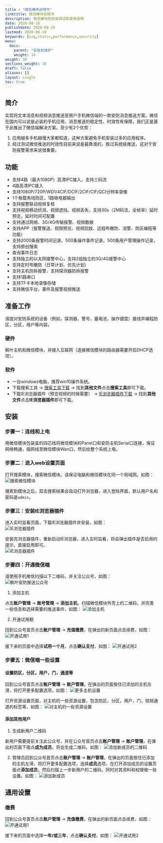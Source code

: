 ```yaml
---
title : "微信模块说明书"
linktitle: 微信模块说明书
description: 微信模块的安装调试和使用说明
date: 2020-08-10
publishdate: 2020-08-10
lastmod: 2020-08-10
keywords: [ssg,static,performance,security]
menu:
  docs:
    parent: "安装和维护"
    weight: 14
weight: 30
sections_weight: 30
draft: false
aliases: []
layout: single
toc: true
---
```


## 简介

实现将文本消息和视频消息推送至用户手机微信端的一款安防消息推送方案。微信在国内可以说是必装的手机应用，消息推送的稳定性、时效性有保障，我们正是基于此推出了微信端解决方案。至少有2个优势：

1. 应用越多手机越慢大家都知道，这种方案避免手机安装过多的应用程序。
2. 经过测试微信推送的时效性目前来说是最靠谱的，胜过系统级推送，这对于安防报警需求来说很重要。

## 功能

- 支持4路（最大1080P）高清IPC接入，支持三码流
- 4路高清IPC接入
- 支持1080P/720P/WD1/4CIF/DCIF/2CIF/CIF/QCI分辨率录像
- 1个板载有线防区，1路继电器输出
- 支持报警联动视频复核
- 支持视频移动侦测、视频遮挡、视频丢失，支持30s（2M码流，全帧率）延时预览，延时时间可配置
- 支持通过网络、3G/4G传输报警、视频数据
- 支持APP（报警推送、视频预览、视频回放、远程布撤防、消警、防区编程等功能）
- 支持2000条报警时间记录、500条操作事件记录，500条用户管理操作记录，支持原创搜索
- 查询事件日志
- 支持独立的以太网接警中心，支持2组独立的3G/4G接警中心
- 支持定时布撤防（日常计划、优先计划）
- 支持主机防拆报警，支持探测器防拆报警
- 支持1路串口
- 支持TF卡本地录像存储
- 支持微信平台，事件及报警视频推送

## 准备工作

请提对安防系统的设备（例如，探测器，警号，蓄电池，操作键盘）接线并编程防区，分区，用户等内容。

### 硬件

枫叶主机和微信模块，并接入互联⽹（连接微信模块的路由器需要开启DHCP选项）。

### 软件

- 一台windows电脑，推荐win10操作系统。
- 下载搜索工具 → [搜索工具下载](https://www.senboll.com/zh-hans/product-detail/484) → 找到**其他文件**点击**搜索工具**即可下载。
- 下载IE浏览器插件（预览视频的时候需要） → [IE浏览器插件下载](https://www.senboll.com/zh-hans/product-detail/484) → 找到**其他文件**点击**IE浏览器插件**即可下载。

## 安装

### 步骤一：连线和上电

用微信模块包装盒的四芯线将微信模块的Panel口和安防主机Serial口连接，保证网络畅通，插网线至微信模块Wan口，然后给整个系统上电。

### 步骤二：进入web设置页面

打开搜索模块，搜索微信模块。请保证电脑和微信模块在同一个局域网。如图：  
![搜索微信模块](images/seach-modules.png)

搜索到模块之后，双击搜索结果会自动打开浏览器，进入登陆界面，默认用户名和密码是`admin`。

### 步骤三：安装IE浏览器插件

进入实时监看页面，下载IE浏览器插件并安装，如图：  
![IE浏览器插件](images/ie-plugin.png)

安装完浏览器插件，重新启动IE浏览器，进入实时监看，将会弹出插件是否启用的提示，直接启用即可。  
![IE浏览器插件](images/enable-ie-plugin.png)

### 步骤四：开通微信端

请使用手机微信扫描以下二维码，并关注公众号，如图：  
![枫叶安防推送公众号](images/wechat-qr.png)

1. 添加主机

点击**账户管理** → **账号管理** → **添加主机**，扫描微信模块外壳上的二维码，并完善一些信息和选择需要的推送事件，如图：
![添加主机](images/add-panel.png)

2. 开通试用期

回到公众号首页点击**账户管理** → **充值缴费**，在弹出的新页面点击续费，如图：
![开通试用1](images/payment-1.png)

接下来的页面中选择**试用一个月**，点击**确认支付**，如图：
![开通试用2](images/payment-2.png)

### 步骤五：微信端一些设置

#### 设置防区，分区，用户，门，通道等

回到公众号首页点击**账户管理** → **账户管理**，在弹出的页面按住已添加的主机左滑，将打开更多配置选项，如图：
![更多主机设置](images/more-panel-settings.png)

打开资源设置页面，对主机的一些资源设置，包含防区，分区，用户，门，视频通道的标签等，如图：
![对主机的一些资源设置](images/source-panel-settings.png)

#### 添加其他用户

1. 生成新用户二维码

新用户需要提前关注此公众号，并在公众号首页点击**账户管理** → **账户管理**，在弹出的页面下面点**成为成员**，将会生成二维码，如图：
![添加新成员的二维码](images/new-user-qr.png)

2. 管理员回到公众号首页点击**账户管理** → **账户管理**，在弹出的页面按住已添加的主机左滑，将打开更多配置选项，选择**成员**选项，在打开添加成员的设置页面点**添加成员**，然后扫描上一步新用户的二维码，同时对其资料和权限做一些设置。如图：
![添加新成员](images/add-user.png)


## 通用设置

### 缴费

回到公众号首页点击**账户管理** → **充值缴费**，在弹出的新页面点击续费，如图：
![开通试用1](images/payment-1.png)

接下来的页面中选择**一年/或三年**，点击**确认支付**，如图：
![开通试用2](images/payment-2.png)